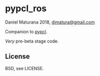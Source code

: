 # pypcl_ros

Daniel Maturana 2018, dimatura@gmail.com

Companion to [pypcl](https://github.com/dimatura/pypcl).

*Very* pre-beta stage code.

## License

BSD, see LICENSE.
